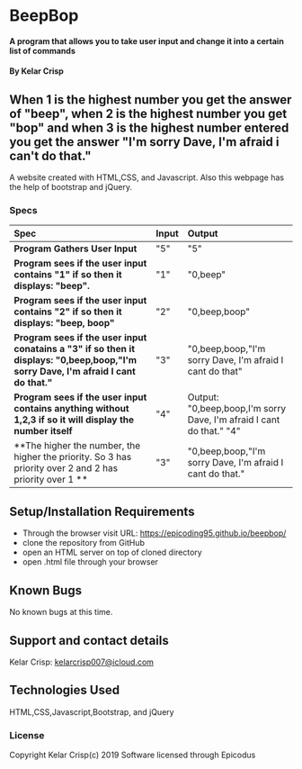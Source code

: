 # BeepBop

#### A program that allows you to take user input and change it into a certain list of commands

#### By Kelar Crisp
## When 1 is the highest number you get the answer of "beep", when 2 is the highest number you get "bop" and when 3 is the highest number entered you get the answer "I'm sorry Dave, I'm afraid i can't do that."

A website created with HTML,CSS, and Javascript. Also this webpage has the help of bootstrap and jQuery.




### Specs
| Spec | Input | Output |
| :-------------     | :------------- | :------------- |
| **Program Gathers User Input** | "5"| "5"  |
| **Program sees if the user input contains "1" if so then it displays: "beep".** |  "1"| "0,beep"|
| **Program sees if the user input contains "2" if so then it displays: "beep, boop"**|"2" |"0,beep,boop"|
| **Program sees if the user input conatains a "3" if so then it displays: "0,beep,boop,"I'm sorry Dave, I'm afraid I cant do that."**| "3" |"0,beep,boop,"I'm sorry Dave, I'm afraid I cant do that" |
| **Program sees if the user input contains anything without 1,2,3 if so it will display the number itself**| "4" | Output: "0,beep,boop,I'm sorry Dave, I'm afraid I cant do that." "4" |
| **The higher the number, the higher the priority. So 3 has priority over 2 and 2 has priority over 1 ** | "3"| "0,beep,boop,"I'm sorry Dave, I'm afraid I cant do that."  |


## Setup/Installation Requirements

* Through the browser visit URL: https://epicoding95.github.io/beepbop/
* clone the repository from GitHub
* open an HTML server on top of cloned directory
* open .html file through your browser


## Known Bugs

No known bugs at this time.

## Support and contact details

Kelar Crisp: kelarcrisp007@icloud.com

## Technologies Used

HTML,CSS,Javascript,Bootstrap, and jQuery 

### License

Copyright Kelar Crisp(c) 2019 Software licensed through Epicodus
